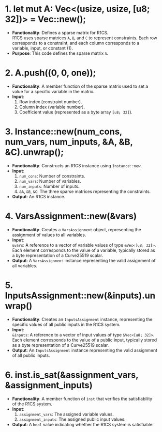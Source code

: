 # 1. let mut A: Vec<(usize, usize, [u8; 32])> = Vec::new();
- **Functionality**: Defines a sparse matrix for R1CS.  
  R1CS uses sparse matrices `A`, `B`, and `C` to represent constraints. Each row corresponds to a constraint, and each column corresponds to a variable, input, or constant (1).
- **Purpose**: This code defines the sparse matrix `A`.

# 2. A.push((0, 0, one));
- **Functionality**: A member function of the sparse matrix used to set a value for a specific variable in the matrix.
- **Input**:
  1. Row index (constraint number).
  2. Column index (variable number).
  3. Coefficient value (represented as a byte array `[u8; 32]`).

# 3. Instance::new(num_cons, num_vars, num_inputs, &A, &B, &C).unwrap();
- **Functionality**: Constructs an R1CS instance using `Instance::new`.
- **Input**:
  1. `num_cons`: Number of constraints.
  2. `num_vars`: Number of variables.
  3. `num_inputs`: Number of inputs.
  4. `&A`, `&B`, `&C`: The three sparse matrices representing the constraints.
- **Output**: An R1CS instance.

# 4. VarsAssignment::new(&vars)
- **Functionality**: Creates a `VarsAssignment` object, representing the assignment of values to all variables.
- **Input**:  
  `&vars`: A reference to a vector of variable values of type `&Vec<[u8; 32]>`. Each element corresponds to the value of a variable, typically stored as a byte representation of a Curve25519 scalar.
- **Output**: A `VarsAssignment` instance representing the valid assignment of all variables.

# 5. InputsAssignment::new(&inputs).unwrap()
- **Functionality**: Creates an `InputsAssignment` instance, representing the specific values of all public inputs in the R1CS system.
- **Input**:  
  `&inputs`: A reference to a vector of input values of type `&Vec<[u8; 32]>`. Each element corresponds to the value of a public input, typically stored as a byte representation of a Curve25519 scalar.
- **Output**: An `InputsAssignment` instance representing the valid assignment of all public inputs.

# 6. inst.is_sat(&assignment_vars, &assignment_inputs)
- **Functionality**: A member function of `inst` that verifies the satisfiability of the R1CS system.
- **Input**:
  1. `assignment_vars`: The assigned variable values.
  2. `assignment_inputs`: The assigned public input values.
- **Output**: A `bool` value indicating whether the R1CS system is satisfiable.
